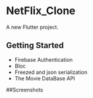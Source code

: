 # NetFlix_Clone

A new Flutter project.

## Getting Started

<ul>
  <li>Firebase Authentication</li>
  <li>Bloc</li>
  <li>Freezed and json serialization</li>
  <li>The Movie DataBase API</li>
</ul>

##Screenshots
